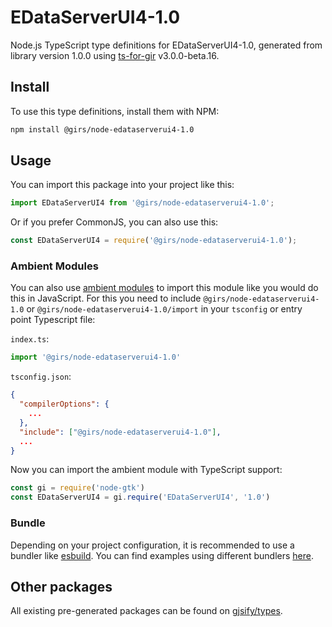 
# EDataServerUI4-1.0

Node.js TypeScript type definitions for EDataServerUI4-1.0, generated from library version 1.0.0 using [ts-for-gir](https://github.com/gjsify/ts-for-gir) v3.0.0-beta.16.


## Install

To use this type definitions, install them with NPM:
```bash
npm install @girs/node-edataserverui4-1.0
```

## Usage

You can import this package into your project like this:
```ts
import EDataServerUI4 from '@girs/node-edataserverui4-1.0';
```

Or if you prefer CommonJS, you can also use this:
```ts
const EDataServerUI4 = require('@girs/node-edataserverui4-1.0');
```

### Ambient Modules

You can also use [ambient modules](https://github.com/gjsify/ts-for-gir/tree/main/packages/cli#ambient-modules) to import this module like you would do this in JavaScript.
For this you need to include `@girs/node-edataserverui4-1.0` or `@girs/node-edataserverui4-1.0/import` in your `tsconfig` or entry point Typescript file:

`index.ts`:
```ts
import '@girs/node-edataserverui4-1.0'
```

`tsconfig.json`:
```json
{
  "compilerOptions": {
    ...
  },
  "include": ["@girs/node-edataserverui4-1.0"],
  ...
}
```

Now you can import the ambient module with TypeScript support: 

```ts
const gi = require('node-gtk')
const EDataServerUI4 = gi.require('EDataServerUI4', '1.0')
```


### Bundle

Depending on your project configuration, it is recommended to use a bundler like [esbuild](https://esbuild.github.io/). You can find examples using different bundlers [here](https://github.com/gjsify/ts-for-gir/tree/main/examples).

## Other packages

All existing pre-generated packages can be found on [gjsify/types](https://github.com/gjsify/types).

